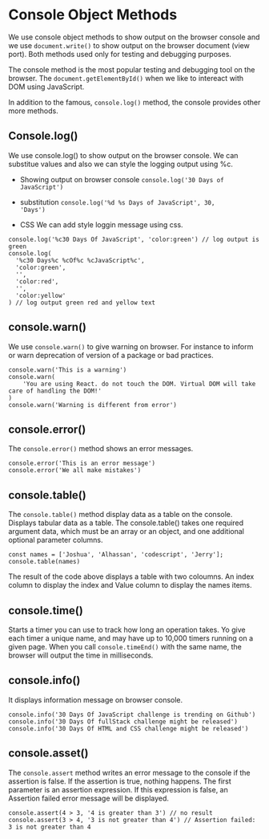 # Console Object Methods
We use console object methods to show output on the browser console and we use <code>document.write()</code> to show output on the browser document (view port). Both methods used only for testing and debugging purposes.

The console method is the most popular testing and debugging tool on the browser. The <code>document.getElementById()</code> when we like to intereact with DOM using JavaScript.

In addition to the famous, <code>console.log()</code> method, the console provides other more methods.

## Console.log()
We use console.log() to show output on the browser console. We can substitue values and also we can style the logging output using %c.

+ Showing output on browser console
<code>console.log('30 Days of JavaScript') </code>

+ substitution
<code>console.log('%d %s Days of JavaScript', 30, 'Days')</code>

+ CSS
We can add style loggin message using css.
```
console.log('%c30 Days Of JavaScript', 'color:green') // log output is green
console.log(
  '%c30 Days%c %cOf%c %cJavaScript%c',
  'color:green',
  '',
  'color:red',
  '',
  'color:yellow'
) // log output green red and yellow text
```

## console.warn()
We use <code>console.warn()</code> to give warning on browser. For instance to inform or warn deprecation of version of a package or bad practices.

```
console.warn('This is a warning')
console.warn(
    'You are using React. do not touch the DOM. Virtual DOM will take care of handling the DOM!'
)
console.warn('Warning is different from error')
```

## console.error()
The <code>console.error()</code> method shows an error messages.
```
console.error('This is an error message')
console.error('We all make mistakes')
```

## console.table()
The <code>console.table()</code> method display data as a table on the console. Displays tabular data as a table. The console.table() takes one required argument data, which must be an array or an object, and one additional optional parameter columns.

```
const names = ['Joshua', 'Alhassan', 'codescript', 'Jerry'];
console.table(names)
```

The result of the code above displays a table with two coloumns. An index column to display the index and Value column to display the names items.

## console.time()
Starts a timer you can use to track how long an operation takes. Yo give each timer a unique name, and may have up to 10,000 timers running on a given page. When you call <code>console.timeEnd()</code> with the same name, the browser will output the time in milliseconds.

## console.info()
It displays information message on browser console.
```
console.info('30 Days Of JavaScript challenge is trending on Github')
console.info('30 Days Of fullStack challenge might be released')
console.info('30 Days Of HTML and CSS challenge might be released')
```

## console.asset()
The <code>console.assert</code> method writes an error message to the console if the assertion is false. If the assertion is true, nothing happens. The first parameter is an assertion expression. If this expression is false, an Assertion failed error message will be displayed.
```
console.assert(4 > 3, '4 is greater than 3') // no result
console.assert(3 > 4, '3 is not greater than 4') // Assertion failed: 3 is not greater than 4
```